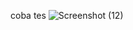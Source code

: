 coba tes
![Screenshot (12)](https://github.com/user-attachments/assets/1b13d04d-c289-4f8c-94c9-aa2982e63fdd)
